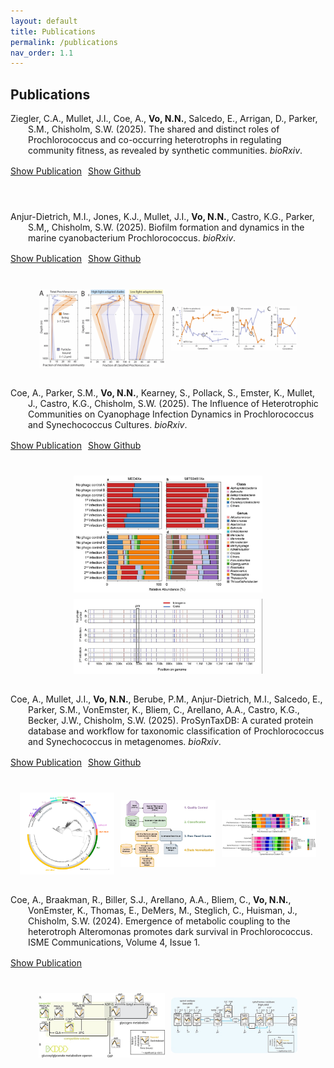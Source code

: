 ```yaml
---
layout: default
title: Publications
permalink: /publications
nav_order: 1.1
---
```

## **Publications**  

<div class="code-example fs-3 fw-400 lh-0.2" style="margin-bottom: 2rem;" markdown="1">  
  <p style="margin: 0; padding-left: 2em; text-indent: -2em;">
    Ziegler, C.A., Mullet, J.I., Coe, A., <strong>Vo, N.N.</strong>, Salcedo, E., Arrigan, D., Parker, S.M., Chisholm, S.W. (2025). The shared and distinct roles of Prochlorococcus and co-occurring heterotrophs in regulating community fitness, as revealed by synthetic communities. <em>bioRxiv</em>.
  </p>

  <p style="margin-top: 1rem; margin-bottom: 1.5rem; text-align: center; display: inline-flex; gap: 10px;">
    <a href="https://doi.org/10.1101/2025.09.25.678681" class="btn" target="_blank">Show Publication</a>
    <a href="https://github.com/jamesm224/community_dynamics" class="btn" target="_blank">Show Github</a>
  </p>
</div>


<div class="code-example fs-3 fw-400 lh-0.2" style="margin-bottom: 2rem;" markdown="1">  
  <p style="margin: 0; padding-left: 2em; text-indent: -2em;">
    Anjur-Dietrich, M.I., Jones, K.J., Mullet, J.I., <strong>Vo, N.N.</strong>, Castro, K.G., Parker, S.M,, Chisholm, S.W. (2025). Biofilm formation and dynamics in the marine cyanobacterium Prochlorococcus. <em>bioRxiv</em>.
  </p>

  <p style="margin-top: 1rem; margin-bottom: 1.5rem; text-align: center; display: inline-flex; gap: 10px;">
    <a href="https://doi.org/10.1101/2025.08.05.668435" class="btn" target="_blank">Show Publication</a>
    <a href="https://github.com/nhinvo/biofilm-prochlorococcus" class="btn" target="_blank">Show Github</a>
  </p>

  <div style="display: flex; gap: 10px; margin-top: 1rem; flex-wrap: wrap; justify-content: center; align-items: center;">
    <img src="assets/img/publications/biofilm-fig6.png" style="flex: 1 1 40%; max-width: 40%; height: auto; object-fit: contain;" />
    <img src="assets/img/publications/biofilm-fig5.png" style="flex: 1 1 40%; max-width: 40%; height: auto; object-fit: contain;" />
  </div>
</div>


<div class="code-example fs-3 fw-400 lh-0.2" style="margin-bottom: 2rem;" markdown="1">  
  <p style="margin: 0; padding-left: 2em; text-indent: -2em;">
    Coe, A., Parker, S.M., <strong>Vo, N.N.</strong>, Kearney, S., Pollack, S., Emster, K., Mullet, J., Castro, K.G., Chisholm, S.W. (2025). The Influence of Heterotrophic Communities on Cyanophage Infection Dynamics in Prochlorococcus and Synechococcus Cultures. <em>bioRxiv</em>. 
  </p>

  <p style="margin-top: 1rem; margin-bottom: 1.5rem; text-align: center; display: inline-flex; gap: 10px;">
    <a href="https://doi.org/10.1101/2025.09.17.676900" class="btn" target="_blank">Show Publication</a>
    <a href="https://github.com/nhinvo/pro-het-phage-interaction" class="btn" target="_blank">Show Github</a>
  </p>

<div style="margin-top: 1rem; text-align: center;">
  <img src="assets/img/publications/het-phage-interact-fig9.png" style="max-width: 60%; height: auto; display: block; margin: 0 auto 10px;" />
  <img src="assets/img/publications/het-phage-interact-fig7.png" style="max-width: 60%; height: auto; display: block; margin: 0 auto;" />
</div>
</div>


<div class="code-example fs-3 fw-400 lh-0.2" style="margin-bottom: 2rem;" markdown="1">  
  <p style="margin: 0; padding-left: 2em; text-indent: -2em;">
    Coe, A., Mullet, J.I., <strong>Vo, N.N.</strong>, Berube, P.M., Anjur-Dietrich, M.I., Salcedo, E., Parker, S.M., VonEmster, K., Bliem, C., Arellano, A.A., Castro, K.G., Becker, J.W., Chisholm, S.W. (2025). ProSynTaxDB: A curated protein database and workflow for taxonomic classification of Prochlorococcus and Synechococcus in metagenomes. <em>bioRxiv</em>. 
  </p>

  <p style="margin-top: 1rem; margin-bottom: 1.5rem; text-align: center; display: inline-flex; gap: 10px;">
    <a href="https://doi.org/10.1101/2025.03.20.644373" class="btn" target="_blank">Show Publication</a>
    <a href="https://github.com/jamesm224/ProSynTax-workflow" class="btn" target="_blank">Show Github</a>
  </p>
  
  <div style="display: flex; gap: 10px; margin-top: 1rem; flex-wrap: wrap; justify-content: center; align-items: center;">
    <img src="assets/img/publications/ProSynTax-tree.png" style="flex: 1 1 30%; max-width: 30%; height: auto; object-fit: contain;" />
    <img src="assets/img/publications/ProSynTax-wf.png" style="flex: 1 1 30%; max-width: 30%; height: auto; object-fit: contain;" />
    <img src="assets/img/publications/ProSynTax-benchmark.png" style="flex: 1 1 30%; max-width: 30%; height: auto; object-fit: contain;" />
  </div>
</div>


<div class="code-example fs-3 fw-400 lh-0.2" style="margin-bottom: 2rem;" markdown="1">  
  <p style="margin: 0; padding-left: 2em; text-indent: -2em;">
    Coe, A., Braakman, R., Biller, S.J., Arellano, A.A., Bliem, C., <strong>Vo, N.N.</strong>, VonEmster, K., Thomas, E., DeMers, M., Steglich, C., Huisman, J., Chisholm, S.W. (2024). Emergence of metabolic coupling to the heterotroph Alteromonas promotes dark survival in Prochlorococcus. ISME Communications, Volume 4, Issue 1.
  </p>

  <p style="margin-top: 1rem; margin-bottom: 1.5rem; text-align: center; display: inline-flex; gap: 10px;">
    <a href="https://doi.org/10.1093/ismeco/ycae131" class="btn" target="_blank">Show Publication</a>
  </p>

  <div style="display: flex; gap: 10px; margin-top: 1rem; flex-wrap: wrap; justify-content: center; align-items: center;">
    <img src="assets/img/publications/dark-rnaseq-fig5.jpeg" style="flex: 1 1 40%; max-width: 40%; height: auto; object-fit: contain;" />
    <img src="assets/img/publications/dark-rnaseq-fig7.jpeg" style="flex: 1 1 40%; max-width: 40%; height: auto; object-fit: contain;" />
  </div>
</div>
